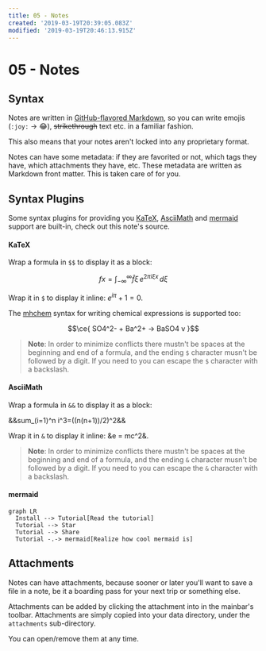 ```yaml
---
title: 05 - Notes
created: '2019-03-19T20:39:05.083Z'
modified: '2019-03-19T20:46:13.915Z'
---
```


# 05 - Notes

## Syntax

Notes are written in [GitHub-flavored Markdown](https://guides.github.com/features/mastering-markdown), so you can write emojis (`:joy:` -> :joy:), ~~strikethrough~~ text etc. in a familiar fashion.

This also means that your notes aren't locked into any proprietary format.

Notes can have some metadata: if they are favorited or not, which tags they have, which attachments they have, etc. These metadata are written as Markdown front matter. This is taken care of for you.

## Syntax Plugins

Some syntax plugins for providing you [KaTeX](https://katex.org), [AsciiMath](http://asciimath.org) and [mermaid](https://github.com/knsv/mermaid) support are built-in, check out this note's source.

#### KaTeX

Wrap a formula in `$$` to display it as a block:

$$f{x} = \int_{-\infty}^\infty \hat f\xi\,e^{2 \pi i \xi x} \,d\xi$$

Wrap it in `$` to display it inline: $e^{iπ} + 1 = 0$.

The [mhchem](https://docs.moodle.org/36/en/Chemistry_notation_using_mhchem) syntax for writing chemical expressions is supported too:

$$\ce{ SO4^2- + Ba^2+ -> BaSO4 v }$$

> **Note**: In order to minimize conflicts there mustn't be spaces at the beginning and end of a formula, and the ending `$` character musn't be followed by a digit. If you need to you can escape the `$` character with a backslash.

#### AsciiMath

Wrap a formula in `&&` to display it as a block:

&&sum_(i=1)^n i^3=((n(n+1))/2)^2&&

Wrap it in `&` to display it inline: &e = mc^2&.

> **Note**: In order to minimize conflicts there mustn't be spaces at the beginning and end of a formula, and the ending `&` character musn't be followed by a digit. If you need to you can escape the `&` character with a backslash.

#### mermaid

```mermaid
graph LR
  Install --> Tutorial[Read the tutorial]
  Tutorial --> Star
  Tutorial --> Share
  Tutorial -.-> mermaid[Realize how cool mermaid is]
```

## Attachments

Notes can have attachments, because sooner or later you'll want to save a file in a note, be it a boarding pass for your next trip or something else.

Attachments can be added by clicking the attachment into in the mainbar's toolbar. Attachments are simply copied into your data directory, under the `attachments` sub-directory.

You can open/remove them at any time.
